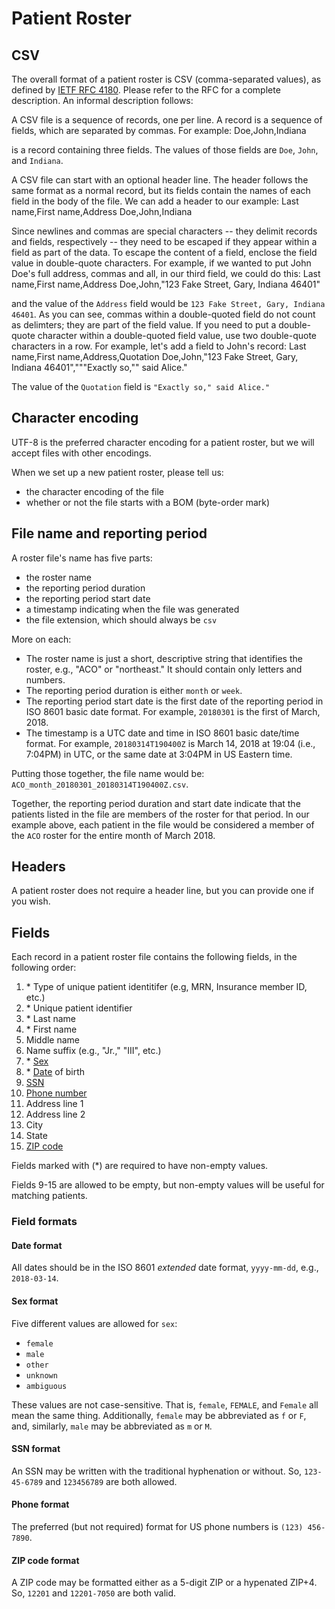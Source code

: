 # Patient Roster

## CSV

The overall format of a patient roster is CSV (comma-separated values), as defined by [IETF RFC 4180](https://tools.ietf.org/html/rfc4180).
Please refer to the RFC for a complete description. An informal description follows:

A CSV file is a sequence of records, one per line. A record is a sequence of fields, which are separated by commas. For example:
    Doe,John,Indiana

is a record containing three fields. The values of those fields are `Doe`, `John`, and `Indiana`.

A CSV file can start with an optional header line. The header follows the same format as a normal record, but its fields contain the names of each field in the body of the file. We can add a header to our example:
    Last name,First name,Address
    Doe,John,Indiana

Since newlines and commas are special characters -- they delimit records and fields, respectively -- they need to be escaped if they appear within a field as part of the data. To escape the content of a field, enclose the field value in double-quote characters. For example, if we wanted to put John Doe's full address, commas and all, in our third field, we could do this:
    Last name,First name,Address
    Doe,John,"123 Fake Street, Gary, Indiana 46401"

and the value of the `Address` field would be `123 Fake Street, Gary, Indiana 46401`. As you can see, commas within a double-quoted field do not count as delimters; they are part of the field value. If you need to put a double-quote character within a double-quoted field value, use two double-quote characters in a row. For example, let's add a field to John's record:
    Last name,First name,Address,Quotation
    Doe,John,"123 Fake Street, Gary, Indiana 46401","""Exactly so,"" said Alice."

The value of the `Quotation` field is `"Exactly so," said Alice."`


## Character encoding

UTF-8 is the preferred character encoding for a patient roster, but we will accept files with other encodings.

When we set up a new patient roster, please tell us:
- the character encoding of the file
- whether or not the file starts with a BOM (byte-order mark)


## File name and reporting period

A roster file's name has five parts:
- the roster name
- the reporting period duration
- the reporting period start date
- a timestamp indicating when the file was generated
- the file extension, which should always be `csv`

More on each:

- The roster name is just a short, descriptive string that identifies the roster, e.g., "ACO" or "northeast." It should contain only letters and numbers.
- The reporting period duration is either `month` or `week`.
- The reporting period start date is the first date of the reporting period in ISO 8601 basic date format. For example, `20180301` is the first of March, 2018.
- The timestamp is a UTC date and time in ISO 8601 basic date/time format. For example, `20180314T190400Z` is March 14, 2018 at 19:04 (i.e., 7:04PM) in UTC, or the same date at 3:04PM in US Eastern time.

Putting those together, the file name would be: `ACO_month_20180301_20180314T190400Z.csv`.

Together, the reporting period duration and start date indicate that the patients listed in the file are members of the roster for that period. In our example above, each patient in the file would be considered a member of the `ACO` roster for the entire month of March 2018.


## Headers

A patient roster does not require a header line, but you can provide one if you wish.


## Fields

Each record in a patient roster file contains the following fields, in the following order:

1. \* Type of unique patient identitifer (e.g, MRN, Insurance member ID, etc.)
2. \* Unique patient identifier
3. \* Last name
4. \* First name
5. Middle name
6. Name suffix (e.g., "Jr.," "III", etc.)
7. \* [Sex](#sex-format)
8. \* [Date](#date-format) of birth
9. [SSN](#ssn-format)
10. [Phone number](#phone-format)
11. Address line 1
12. Address line 2
13. City
14. State
15. [ZIP code](#zip-format)

Fields marked with (\*) are required to have non-empty values.

Fields 9-15 are allowed to be empty, but non-empty values will be useful for matching patients.


### Field formats
#### <a name="date-format"></a>Date format

All dates should be in the ISO 8601 _extended_ date format, `yyyy-mm-dd`, e.g., `2018-03-14`.


#### <a name="sex-format"></a>Sex format

Five different values are allowed for `sex`:
- `female`
- `male`
- `other`
- `unknown`
- `ambiguous`

These values are not case-sensitive. That is, `female`, `FEMALE`, and `Female` all mean the same thing. Additionally, `female` may be abbreviated as `f` or `F`, and, similarly, `male` may be abbreviated as `m` or `M`.


#### <a name="ssn-format"></a>SSN format

An SSN may be written with the traditional hyphenation or without.
So, `123-45-6789` and `123456789` are both allowed.


#### <a name="phone-format"></a>Phone format

The preferred (but not required) format for US phone numbers is
`(123) 456-7890`.


#### <a name="zip-format"></a>ZIP code format

A ZIP code may be formatted either as a 5-digit ZIP or a hypenated ZIP+4.
So, `12201` and `12201-7050` are both valid.
